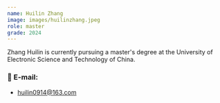 ```yaml
---
name: Huilin Zhang
image: images/huilinzhang.jpeg
role: master
grade: 2024
---
```


Zhang Huilin is currently pursuing a master's degree at the University of Electronic Science and Technology of China.    

### 📧 E-mail:
- huilin0914@163.com
